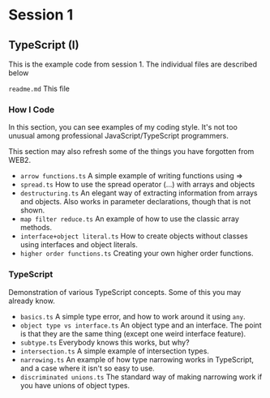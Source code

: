 # Session 1
## TypeScript (I)

This is the example code from session 1. The individual files are described below

`readme.md` This file

### How I Code
In this section, you can see examples of my coding style. It's not too unusual among professional JavaScript/TypeScript programmers.

This section may also refresh some of the things you have forgotten from WEB2.

* `arrow functions.ts` A simple example of writing functions using =>
* `spread.ts` How to use the spread operator (...) with arrays and objects
* `destructuring.ts` An elegant way of extracting information from arrays and objects. Also works in parameter declarations, though that is not shown.
* `map filter reduce.ts` An example of how to use the classic array methods.
* `interface+object literal.ts` How to create objects without classes using interfaces and object literals.
* `higher order functions.ts` Creating your own higher order functions.

### TypeScript
Demonstration of various TypeScript concepts. Some of this you may already know.

* `basics.ts` A simple type error, and how to work around it using `any`.
* `object type vs interface.ts` An object type and an interface. The point is that they are the same thing (except one weird interface feature).
* `subtype.ts` Everybody knows this works, but why?
* `intersection.ts` A simple example of intersection types.
* `narrowing.ts` An example of how type narrowing works in TypeScript, and a case where it isn't so easy to use.
* `discriminated unions.ts` The standard way of making narrowing work if you have unions of object types.
